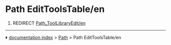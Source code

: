 # Path EditToolsTable/en
1.  REDIRECT [Path_ToolLibraryEdit/en](Path_ToolLibraryEdit/en.md)



---
⏵ [documentation index](../README.md) > [Path](Path_Workbench.md) > Path EditToolsTable/en

